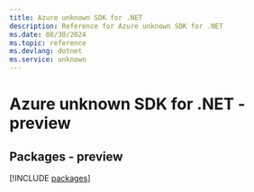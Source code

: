 ```yaml
---
title: Azure unknown SDK for .NET
description: Reference for Azure unknown SDK for .NET
ms.date: 08/30/2024
ms.topic: reference
ms.devlang: dotnet
ms.service: unknown
---
```

# Azure unknown SDK for .NET - preview
## Packages - preview
[!INCLUDE [packages](unknown-index.md)]